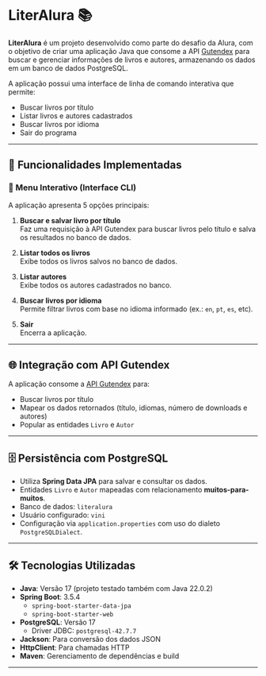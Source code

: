 # LiterAlura 📚

**LiterAlura** é um projeto desenvolvido como parte do desafio da Alura, com o objetivo de criar uma aplicação Java que consome a API [Gutendex](https://gutendex.com/) para buscar e gerenciar informações de livros e autores, armazenando os dados em um banco de dados PostgreSQL.

A aplicação possui uma interface de linha de comando interativa que permite:

- Buscar livros por título
- Listar livros e autores cadastrados
- Buscar livros por idioma
- Sair do programa

---

## 📌 Funcionalidades Implementadas

### 📖 Menu Interativo (Interface CLI)
A aplicação apresenta 5 opções principais:

1. **Buscar e salvar livro por título**  
   Faz uma requisição à API Gutendex para buscar livros pelo título e salva os resultados no banco de dados.

2. **Listar todos os livros**  
   Exibe todos os livros salvos no banco de dados.

3. **Listar autores**  
   Exibe todos os autores cadastrados no banco.

4. **Buscar livros por idioma**  
   Permite filtrar livros com base no idioma informado (ex.: `en`, `pt`, `es`, etc).

5. **Sair**  
   Encerra a aplicação.

---

## 🌐 Integração com API Gutendex

A aplicação consome a [API Gutendex](https://gutendex.com/) para:

- Buscar livros por título
- Mapear os dados retornados (título, idiomas, número de downloads e autores)
- Popular as entidades `Livro` e `Autor`

---

## 🗄️ Persistência com PostgreSQL

- Utiliza **Spring Data JPA** para salvar e consultar os dados.
- Entidades `Livro` e `Autor` mapeadas com relacionamento **muitos-para-muitos**.
- Banco de dados: `literalura`
- Usuário configurado: `vini`
- Configuração via `application.properties` com uso do dialeto `PostgreSQLDialect`.

---

## 🛠️ Tecnologias Utilizadas

- **Java**: Versão 17 (projeto testado também com Java 22.0.2)
- **Spring Boot**: 3.5.4
  - `spring-boot-starter-data-jpa`
  - `spring-boot-starter-web`
- **PostgreSQL**: Versão 17
  - Driver JDBC: `postgresql-42.7.7`
- **Jackson**: Para conversão dos dados JSON
- **HttpClient**: Para chamadas HTTP
- **Maven**: Gerenciamento de dependências e build

---

